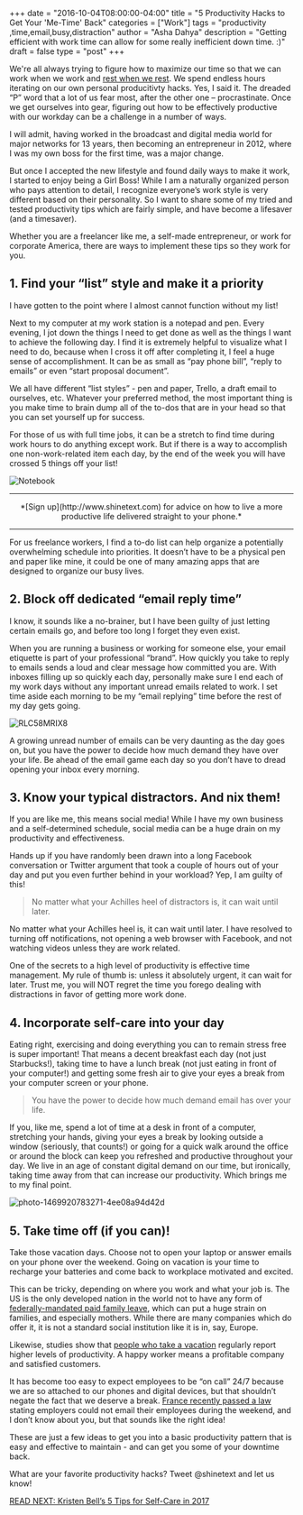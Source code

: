 +++
  date = "2016-10-04T08:00:00-04:00"
  title = "5 Productivity Hacks to Get Your 'Me-Time' Back"
  categories = ["Work"]
  tags = "productivity ,time,email,busy,distraction"
  author = "Asha Dahya"
  description = "Getting efficient with work time can allow for some really inefficient down time. :)"
  draft = false
  type = "post"
+++



<span class="dropcap">W</span>e're all always trying to figure how to maximize our time so that we can work when we work and [rest when we rest](http://advice.shinetext.com/articles/productivity-hacks-to-get-your-me-time-back/). We spend endless hours iterating on our own personal producitivty hacks. Yes, I said it. The dreaded “P” word that a lot of us fear most, after the other one – procrastinate. Once we get ourselves into gear, figuring out how to be effectively productive with our workday can be a challenge in a number of ways. 

I will admit, having worked in the broadcast and digital media world for major networks for 13 years, then becoming an entrepreneur in 2012, where I was my own boss for the first time, was a major change. 

But once I accepted the new lifestyle and found daily ways to make it work, I started to enjoy being a Girl Boss! While I am a naturally organized person who pays attention to detail, I recognize everyone’s work style is very different based on their personality. So I want to share some of my tried and tested productivity tips which are fairly simple, and have become a lifesaver (and a timesaver). 

Whether you are a freelancer like me, a self-made entrepreneur, or work for corporate America, there are ways to implement these tips so they work for you. 

## 1. __Find your “list” style and make it a priority__

I have gotten to the point where I almost cannot function without my list! 
  
Next to my computer at my work station is a notepad and pen. Every evening, I jot down the things I need to get done as well as the things I want to achieve the following day. I find it is extremely helpful to visualize what I need to do, because when I cross it off after completing it, I feel a huge sense of accomplishment. It can be as small as “pay phone bill”, “reply to emails” or even “start proposal document”. 

We all have different “list styles” - pen and paper, Trello, a draft email to ourselves, etc. Whatever your preferred method, the most important thing is you make time to brain dump all of the to-dos that are in your head so that you can set yourself up for success. 

For those of us with full time jobs, it can be a stretch to find time during work hours to do anything except work. But if there is a way to accomplish one non-work-related item each day, by the end of the week you will have crossed 5 things off your list! 

![Notebook](//images.contentful.com/awpxl2koull4/5n1JUlwmc0AOuWAoWQeMqg/5c6f20c8ee195f4c9dd76b7df0372cee/Screen_Shot_2016-10-03_at_8.56.59_PM.png)

---

<center>*[Sign up](http://www.shinetext.com) for advice on how to live a more productive life delivered straight to your phone.* </center>


---


For us freelance workers, I find a to-do list can help organize a potentially overwhelming schedule into priorities. It doesn’t have to be a physical pen and paper like mine, it could be one of many amazing apps that are designed to organize our busy lives. 

## 2. __Block off dedicated “email reply time”__

I know, it sounds like a no-brainer, but I have been guilty of just letting certain emails go, and before too long I forget they even exist. 

When you are running a business or working for someone else, your email etiquette is part of your professional “brand”. How quickly you take to reply to emails sends a loud and clear message how committed you are. With inboxes filling up so quickly each day, personally make sure I end each of my work days without any important unread emails related to work. I set time aside each morning to be my “email replying” time before the rest of my day gets going. 

![RLC58MRIX8](//images.contentful.com/awpxl2koull4/2ADphqDS1Kk4kKOoOUyisM/2ca6ce6691d69635c372249880b75ebc/RLC58MRIX8.jpg)

A growing unread number of emails can be very daunting as the day goes on, but you have the power to decide how much demand they have over your life. Be ahead of the email game each day so you don’t have to dread opening your inbox every morning. 

## 3. __Know your typical distractors. And nix them!__
If you are like me, this means social media! While I have my own business and a self-determined schedule, social media can be a huge drain on my productivity and effectiveness. 
  
Hands up if you have randomly been drawn into a long Facebook conversation or Twitter argument that took a couple of hours out of your day and put you even further behind in your workload? Yep, I am guilty of this! 

>  No matter what your Achilles heel of distractors is, it can wait until later.

No matter what your Achilles heel is, it can wait until later. I have resolved to turning off notifications, not opening a web browser with Facebook, and not watching videos unless they are work related. 

One of the secrets to a high level of productivity is effective time management. My rule of thumb is: unless it absolutely urgent, it can wait for later. Trust me, you will NOT regret the time you forego dealing with distractions in favor of getting more work done. 

## 4. __Incorporate self-care into your day__
Eating right, exercising and doing everything you can to remain stress free is super important! That means a decent breakfast each day (not just Starbucks!), taking time to have a lunch break (not just eating in front of your computer!) and getting some fresh air to give your eyes a break from your computer screen or your phone. 

> You have the power to decide how much demand email has over your life.

If you, like me, spend a lot of time at a desk in front of a computer, stretching your hands, giving your eyes a break by looking outside a window (seriously, that counts!) or going for a quick walk around the office or around the block can keep you refreshed and productive throughout your day.  We live in an age of constant digital demand on our time, but ironically, taking time away from that can increase our productivity. Which brings me to my final point. 

![photo-1469920783271-4ee08a94d42d](//images.contentful.com/awpxl2koull4/24IDHMYEqQ2QqwKqEE4sYA/0bbd2e43800677f516b775fb206ea63b/photo-1469920783271-4ee08a94d42d.jpeg)

## 5. __Take time off (if you can)!__
Take those vacation days. Choose not to open your laptop or answer emails on your phone over the weekend. Going on vacation is your time to recharge your batteries and come back to workplace motivated and excited. 

This can be tricky, depending on where you work and what your job is. The US is the only developed nation in the world not to have any form of <a href="http://www.npr.org/sections/itsallpolitics/2015/07/15/422957640/lots-of-other-countries-mandate-paid-leave-why-not-the-us" target="_blank">federally-mandated paid family leave</a>, which can put a huge strain on families, and especially mothers. While there are many companies which do offer it, it is not a standard social institution like it is in, say, Europe. 

Likewise, studies show that <a href="http://quickbooks.intuit.com/r/trends-stats/the-small-business-owners-guide-to-taking-a-vacation/#sm.000006sg95mwipfabu8uhi66azomp" target="_blank">people who take a vacation</a> regularly report higher levels of productivity. A happy worker means a profitable company and satisfied customers. 

It has become too easy to expect employees to be “on call” 24/7 because we are so attached to our phones and digital devices, but that shouldn’t negate the fact that we deserve a break. <a href="http://www.today.com/money/french-law-makes-weekend-work-emails-illegal-grants-right-disconnect-t94886" target="_blank">France recently passed a law</a> stating employers could not email their employees during the weekend, and I don’t know about you, but that sounds like the right idea! 

These are just a few ideas to get you into a basic productivity pattern that is easy and effective to maintain - and can get you some of your downtime back. 

What are your favorite productivity hacks? Tweet @shinetext and let us know!

[READ NEXT: Kristen Bell’s 5 Tips for Self-Care in 2017](http://advice.shinetext.com/articles/kristen-bell-5-simple-tips-for-self-care/)

<div class="pubexchange_module" id="pubexchange_below_content" data-pubexchange-module-id="2323"></div>

<script>(function(w, d, s, id) {
  w.PUBX=w.PUBX || {pub: "shine_text", discover: false, lazy: true};
  var js, pjs = d.getElementsByTagName(s)[0];
  if (d.getElementById(id)) return;
  js = d.createElement(s); js.id = id; js.async = true;
  js.src = "//main.pubexchange.com/loader.min.js";
  pjs.parentNode.insertBefore(js, pjs);
}(window, document, "script", "pubexchange-jssdk"));</script>

